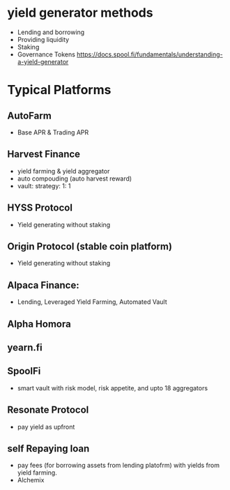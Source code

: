 # yield generator methods

- Lending and borrowing
- Providing liquidity
- Staking
- Governance Tokens
  https://docs.spool.fi/fundamentals/understanding-a-yield-generator

# Typical Platforms

## AutoFarm

- Base APR & Trading APR

## Harvest Finance

- yield farming & yield aggregator
- auto compouding (auto harvest reward)
- vault: strategy: 1: 1

## HYSS Protocol

- Yield generating without staking

## Origin Protocol (stable coin platform)

- Yield generating without staking

## Alpaca Finance:

- Lending, Leveraged Yield Farming, Automated Vault

## Alpha Homora

## yearn.fi

## SpoolFi

- smart vault with risk model, risk appetite, and upto 18 aggregators

## Resonate Protocol

- pay yield as upfront

## self Repaying loan

- pay fees (for borrowing assets from lending platofrm) with yields from yield farming.
- Alchemix
